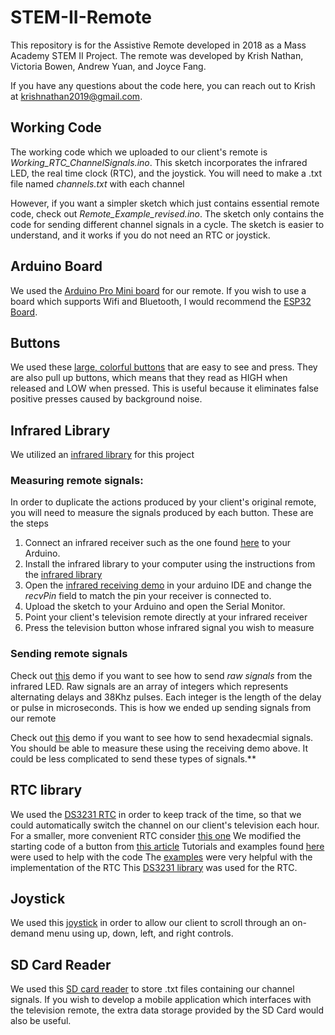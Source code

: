 # STEM-II-Remote

This repository is for the Assistive Remote developed in 2018 as a Mass Academy STEM II Project.
The remote was developed by Krish Nathan, Victoria Bowen, Andrew Yuan, and Joyce Fang.

If you have any questions about the code here, you can reach out to Krish at krishnathan2019@gmail.com.

## Working Code
The working code which we uploaded to our client's remote is *Working_RTC_ChannelSignals.ino*. This sketch incorporates the infrared LED, the real time clock (RTC), and the joystick. You will need to make a .txt file named *channels.txt* with each channel

However, if you want a simpler sketch which just contains essential remote code, check out *Remote_Example_revised.ino*. The sketch only contains the code for sending different channel signals in a cycle. The sketch is easier to understand, and it works if you do not need an RTC or joystick.

## Arduino Board
We used the [Arduino Pro Mini board](https://www.sparkfun.com/products/11113)
for our remote. If you wish to use a board which supports Wifi and Bluetooth, I would recommend the [ESP32 Board](https://amzn.to/2UubU7p).

## Buttons
We used these [large, colorful buttons](https://amzn.to/33Aa4Gi) that are easy to see and press. They are also pull up buttons, which
means that they read as HIGH when released and LOW when pressed. This is useful because it eliminates false positive presses caused by background noise.

## Infrared Library

We utilized an [infrared library](https://github.com/z3t0/Arduino-IRremote) for this project

### Measuring remote signals: 

In order to duplicate the actions produced by your client's original remote, you will need to measure the signals produced by each button. These are the steps

1. Connect an infrared receiver such as the one found [here](https://www.sparkfun.com/products/10266) to your Arduino.
2. Install the infrared library to your computer using the instructions from the [infrared library](https://github.com/z3t0/Arduino-IRremote)
3. Open the [infrared receiving demo](https://github.com/z3t0/Arduino-IRremote/blob/master/examples/IRrecvDumpV2/IRrecvDumpV2.ino)
in your arduino IDE and change the *recvPin* field to match the pin your receiver is connected to.
4. Upload the sketch to your Arduino and open the Serial Monitor.
5. Point your client's television remote directly at your infrared receiver
6. Press the television button whose infrared signal you wish to measure

### Sending remote signals

Check out [this](https://github.com/z3t0/Arduino-IRremote/blob/master/examples/IRsendRawDemo/IRsendRawDemo.ino) demo if you want to see how to send *raw signals* from the infrared LED. Raw signals are an array of integers which represents alternating delays and 38Khz pulses. Each integer is the length of the delay or pulse in microseconds. This is how we ended up sending signals from our remote

Check out [this](https://github.com/z3t0/Arduino-IRremote/blob/master/examples/IRsendDemo/IRsendDemo.ino) demo if you want to see how to send hexadecmial signals. You should be able to measure these using the receiving demo above. It could be less complicated to send these types of signals.**

## RTC library
We used the [DS3231 RTC](https://amzn.to/2Uaj8ik) in order to keep track of the time, so that we could automatically switch the channel on our client's television each hour. For a smaller, more convenient RTC consider [this one](https://www.adafruit.com/product/3013)
We modified the starting code of a button from [this article](http://www.instructables.com/id/How-to-control-your-TV-with-an-Arduino/)
Tutorials and examples found [here](https://www.arduino.cc/en/Tutorial/Button) were used to help with the code
The [examples](https://www.arduinolibraries.info/libraries/ds3231) were very helpful with the implementation of the RTC
This [DS3231 library](https://github.com/NorthernWidget/DS3231) was used for the RTC.

## Joystick
We used this [joystick](https://amzn.to/2J6GcYY) in order to allow our client to scroll through an on-demand menu using up, down, left, and right controls.

## SD Card Reader
We used this [SD card reader](https://amzn.to/2xiV83b) to store .txt files containing our channel signals. If you wish to develop a mobile application which interfaces with the television remote, the extra data storage provided by the SD Card would also be useful.

